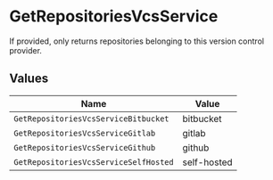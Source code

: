 # GetRepositoriesVcsService

If provided, only returns repositories belonging to this version control provider.


## Values

| Name                                  | Value                                 |
| ------------------------------------- | ------------------------------------- |
| `GetRepositoriesVcsServiceBitbucket`  | bitbucket                             |
| `GetRepositoriesVcsServiceGitlab`     | gitlab                                |
| `GetRepositoriesVcsServiceGithub`     | github                                |
| `GetRepositoriesVcsServiceSelfHosted` | self-hosted                           |